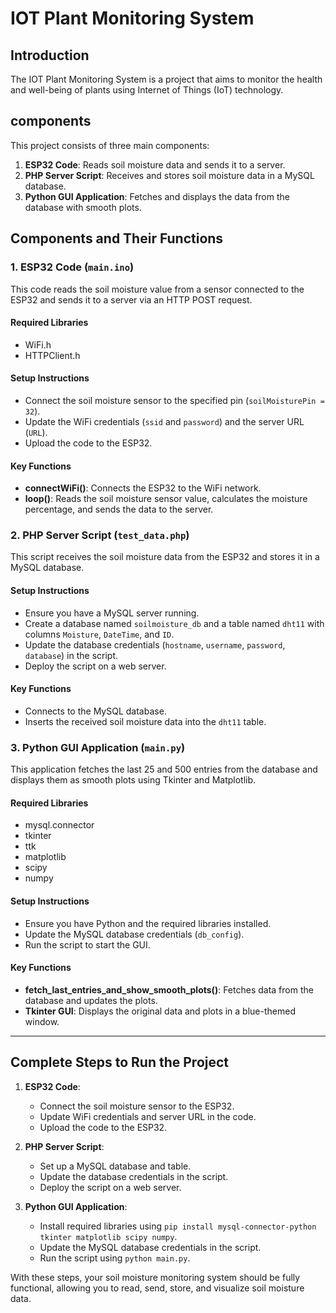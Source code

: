 # IOT Plant Monitoring System

## Introduction

The IOT Plant Monitoring System is a project that aims to monitor the health and well-being of plants using Internet of Things (IoT) technology.

## components

This project consists of three main components:

1. **ESP32 Code**: Reads soil moisture data and sends it to a server.
2. **PHP Server Script**: Receives and stores soil moisture data in a MySQL database.
3. **Python GUI Application**: Fetches and displays the data from the database with smooth plots.

## Components and Their Functions

### 1. ESP32 Code (`main.ino`)

This code reads the soil moisture value from a sensor connected to the ESP32 and sends it to a server via an HTTP POST request.

#### Required Libraries

- WiFi.h
- HTTPClient.h

#### Setup Instructions

- Connect the soil moisture sensor to the specified pin (`soilMoisturePin = 32`).
- Update the WiFi credentials (`ssid` and `password`) and the server URL (`URL`).
- Upload the code to the ESP32.

#### Key Functions

- **connectWiFi()**: Connects the ESP32 to the WiFi network.
- **loop()**: Reads the soil moisture sensor value, calculates the moisture percentage, and sends the data to the server.

### 2. PHP Server Script (`test_data.php`)

This script receives the soil moisture data from the ESP32 and stores it in a MySQL database.
#### Setup Instructions

- Ensure you have a MySQL server running.
- Create a database named `soilmoisture_db` and a table named `dht11` with columns `Moisture`, `DateTime`, and `ID`.
- Update the database credentials (`hostname`, `username`, `password`, `database`) in the script.
- Deploy the script on a web server.

#### Key Functions

- Connects to the MySQL database.
- Inserts the received soil moisture data into the `dht11` table.

### 3. Python GUI Application (`main.py`)

This application fetches the last 25 and 500 entries from the database and displays them as smooth plots using Tkinter and Matplotlib.

#### Required Libraries

- mysql.connector
- tkinter
- ttk
- matplotlib
- scipy
- numpy

#### Setup Instructions

- Ensure you have Python and the required libraries installed.
- Update the MySQL database credentials (`db_config`).
- Run the script to start the GUI.

#### Key Functions

- **fetch_last_entries_and_show_smooth_plots()**: Fetches data from the database and updates the plots.
- **Tkinter GUI**: Displays the original data and plots in a blue-themed window.

---

## Complete Steps to Run the Project

1. **ESP32 Code**:
   - Connect the soil moisture sensor to the ESP32.
   - Update WiFi credentials and server URL in the code.
   - Upload the code to the ESP32.

2. **PHP Server Script**:
   - Set up a MySQL database and table.
   - Update the database credentials in the script.
   - Deploy the script on a web server.

3. **Python GUI Application**:
   - Install required libraries using `pip install mysql-connector-python tkinter matplotlib scipy numpy`.
   - Update the MySQL database credentials in the script.
   - Run the script using `python main.py`.

With these steps, your soil moisture monitoring system should be fully functional, allowing you to read, send, store, and visualize soil moisture data.
